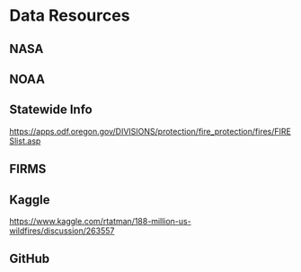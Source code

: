 # Data Resources

## NASA

## NOAA

## Statewide Info
https://apps.odf.oregon.gov/DIVISIONS/protection/fire_protection/fires/FIRESlist.asp

## FIRMS

## Kaggle
https://www.kaggle.com/rtatman/188-million-us-wildfires/discussion/263557

## GitHub



